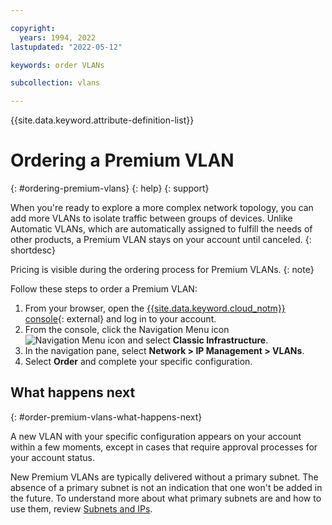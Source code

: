 ```yaml
---

copyright:
  years: 1994, 2022
lastupdated: "2022-05-12"

keywords: order VLANs

subcollection: vlans

---
```


{{site.data.keyword.attribute-definition-list}}

# Ordering a Premium VLAN
{: #ordering-premium-vlans}
{: help}
{: support}

When you're ready to explore a more complex network topology, you can add more VLANs to isolate traffic between groups of devices. Unlike Automatic VLANs, which are automatically assigned to fulfill the needs of other products, a Premium VLAN stays on your account until canceled.
{: shortdesc}

Pricing is visible during the ordering process for Premium VLANs.
{: note}

Follow these steps to order a Premium VLAN:

1. From your browser, open the [{{site.data.keyword.cloud_notm}} console](/login){: external} and log in to your account.
1. From the console, click the Navigation Menu icon ![Navigation Menu icon](../icons/icon_hamburger.svg) and select **Classic Infrastructure**.
1. In the navigation pane, select **Network > IP Management > VLANs**.
1. Select **Order** and complete your specific configuration.

## What happens next
{: #order-premium-vlans-what-happens-next}

A new VLAN with your specific configuration appears on your account within a few moments, except in cases that require approval processes for your account status.

New Premium VLANs are typically delivered without a primary subnet. The absence of a primary subnet is not an indication that one won't be added in the future. To understand more about what primary subnets are and how to use them, review [Subnets and IPs](/docs/subnets?topic=subnets-getting-started).
